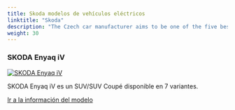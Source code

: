 ```yaml
---
title: Skoda modelos de vehículos eléctricos
linktitle: "Skoda"
description: "The Czech car manufacturer aims to be one of the five best-selling brands in Europe by 2030, and the company plans to become the leading European brand in the growth regions of India, Russia and North Africa. "
weight: 30
---
```

<!-- markdownlint-disable MD033 -->
<!-- markdownlint-disable MD010 -->


<div class="container p-3 mb-4 bg-body-tertiary rounded border">
<h3> SKODA Enyaq iV</h3>
	<div class="row">
		<div class="col col-12 col-md-6">
			<a href="enyaq_iv"><img src="https://media.evkx.net/multimedia/models/skoda/enyaq_iv/enyaq_coupé_rs_iv/main_1_st.jpg" class="img-fluid" alt="SKODA Enyaq iV" ></a>
		</div>
		<div class="col col-12 col-md-6">
<p>
SKODA Enyaq iV es un SUV/SUV Coupé disponible en 7 variantes.
</p>
	<a href="enyaq_iv/" class="btn btn-outline-primary" role="button">Ir a la información del modelo</a>
		</div>
	</div>
</div>
